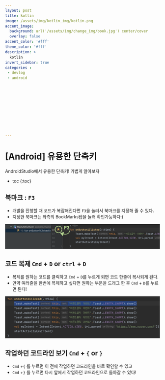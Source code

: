 ```yaml
---
layout: post
title: kotlin
image: /assets/img/kotlin_img/kotlin.png
accent_image: 
  background: url('/assets/img/change_img/book.jpg') center/cover
  overlay: false
accent_color: '#fff'
theme_color: '#fff'
description: >
  kotlin
invert_sidebar: true
categories :
 - devlog	
 - android










---
```


# [Android] 유용한 단축키

AndroidStudio에서 유용한 단축키! 가볍게 알아보자



* toc
{:toc}
## 북마크 : `F3`

- 개발을 진행할 때 코드가 복잡해진다면 `F3`을 눌러서 북마크를 지정해 줄 수 있다.
- 지정한 북마크는 좌측의 BookMarks탭을 눌러 확인가능하다:)

![image-20230731133757329](../../../assets/img/blog/image-20230731133757329.png)



## 코드 복제 `Cmd` + `D` or `ctrl` + `D`

- 복제를 원하는 코드를 클릭하고 `Cmd` + `D`를 누르게 되면 코드 한줄이 복사되게 된다.
- 만약 여러줄을 한번에 복제하고 싶다면 원하는 부분을 드래그 한 후 `Cmd` + `D`를 누르면 된다!

![image-20230731134209725](../../../assets/img/blog/image-20230731134209725.png)



## 작업하던 코드라인 보기 `Cmd` + `{` or `}`

- `Cmd` +`{` 를 누르면 이 전에 작업하던 코드라인을 바로 확인할 수 있고
- `Cmd` +`}` 를 누르면 다시 앞에서 작업하던 코드라인으로 돌아갈 수 있다!
